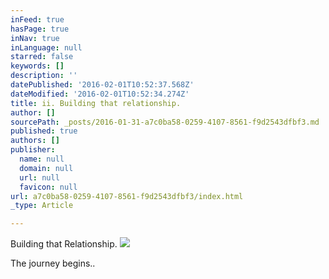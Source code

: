 ```yaml
---
inFeed: true
hasPage: true
inNav: true
inLanguage: null
starred: false
keywords: []
description: ''
datePublished: '2016-02-01T10:52:37.568Z'
dateModified: '2016-02-01T10:52:34.274Z'
title: ii. Building that relationship.
author: []
sourcePath: _posts/2016-01-31-a7c0ba58-0259-4107-8561-f9d2543dfbf3.md
published: true
authors: []
publisher:
  name: null
  domain: null
  url: null
  favicon: null
url: a7c0ba58-0259-4107-8561-f9d2543dfbf3/index.html
_type: Article

---
```

Building that Relationship.
![](https://the-grid-user-content.s3-us-west-2.amazonaws.com/87683d13-14aa-4be5-bbc9-8bf8e1d385c4.JPG)

The journey begins..